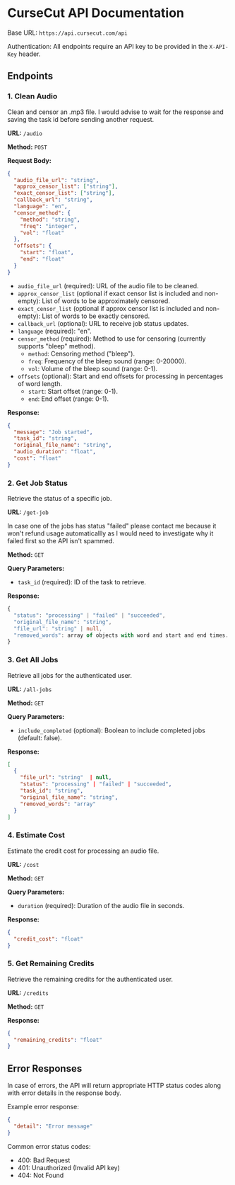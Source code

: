 # CurseCut API Documentation

Base URL: `https://api.cursecut.com/api`

Authentication: All endpoints require an API key to be provided in the `X-API-Key` header.

## Endpoints

### 1. Clean Audio

Clean and censor an .mp3 file. I would advise to wait for the response and saving the task id before sending another request.

**URL:** `/audio`

**Method:** `POST`

**Request Body:**

```json
{
  "audio_file_url": "string",
  "approx_censor_list": ["string"],
  "exact_censor_list": ["string"],
  "callback_url": "string",
  "language": "en",
  "censor_method": {
    "method": "string",
    "freq": "integer",
    "vol": "float"
  },
  "offsets": {
    "start": "float",
    "end": "float"
  }
}
```

- `audio_file_url` (required): URL of the audio file to be cleaned.
- `approx_censor_list` (optional if exact censor list is included and non-empty): List of words to be approximately censored.
- `exact_censor_list` (optional if approx censor list is included and non-empty): List of words to be exactly censored.
- `callback_url` (optional): URL to receive job status updates.
- `language` (required): "en".
- `censor_method` (required): Method to use for censoring (currently supports "bleep" method).
  - `method`: Censoring method ("bleep").
  - `freq`: Frequency of the bleep sound (range: 0-20000).
  - `vol`: Volume of the bleep sound (range: 0-1).
- `offsets` (optional): Start and end offsets for processing in percentages of word length.
  - `start`: Start offset (range: 0-1).
  - `end`: End offset (range: 0-1).

**Response:**

```json
{
  "message": "Job started",
  "task_id": "string",
  "original_file_name": "string",
  "audio_duration": "float",
  "cost": "float"
}
```

### 2. Get Job Status

Retrieve the status of a specific job.

**URL:** `/get-job`

In case one of the jobs has status "failed" please contact me because it won't refund usage automaticallly as I would need to investigate why it failed first so the API isn't spammed.

**Method:** `GET`

**Query Parameters:**

- `task_id` (required): ID of the task to retrieve.

**Response:**

```ts
{
  "status": "processing" | "failed" | "succeeded",
  "original_file_name": "string",
  "file_url": "string" | null,
  "removed_words": array of objects with word and start and end times.
}
```

### 3. Get All Jobs

Retrieve all jobs for the authenticated user.

**URL:** `/all-jobs`

**Method:** `GET`

**Query Parameters:**

- `include_completed` (optional): Boolean to include completed jobs (default: false).

**Response:**

```json
[
  {
    "file_url": "string"  | null,
    "status": "processing" | "failed" | "succeeded",
    "task_id": "string",
    "original_file_name": "string",
    "removed_words": "array"
  }
]
```

### 4. Estimate Cost

Estimate the credit cost for processing an audio file.

**URL:** `/cost`

**Method:** `GET`

**Query Parameters:**

- `duration` (required): Duration of the audio file in seconds.

**Response:**

```json
{
  "credit_cost": "float"
}
```

### 5. Get Remaining Credits

Retrieve the remaining credits for the authenticated user.

**URL:** `/credits`

**Method:** `GET`

**Response:**

```json
{
  "remaining_credits": "float"
}
```

## Error Responses

In case of errors, the API will return appropriate HTTP status codes along with error details in the response body.

Example error response:

```json
{
  "detail": "Error message"
}
```

Common error status codes:
- 400: Bad Request
- 401: Unauthorized (Invalid API key)
- 404: Not Found
